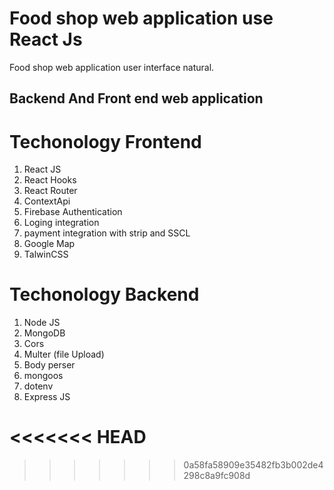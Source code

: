 # Food shop web application  use React Js

Food shop web application user interface  natural.


## Backend And Front end web application 
# Techonology Frontend 
1. React JS
2. React Hooks 
3. React Router
4. ContextApi
5. Firebase Authentication
6. Loging integration
7. payment integration with strip and SSCL
8. Google Map
9. TalwinCSS


# Techonology Backend 
1. Node JS
2. MongoDB
3. Cors 
4. Multer (file Upload)
5. Body perser 
6. mongoos 
7. dotenv
8. Express JS

<<<<<<< HEAD
=======

>>>>>>> 0a58fa58909e35482fb3b002de4298c8a9fc908d
